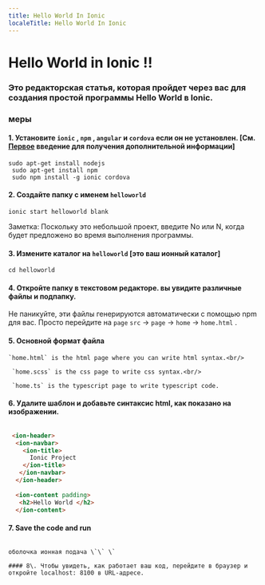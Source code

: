 ```yaml
---
title: Hello World In Ionic 
localeTitle: Hello World In Ionic
---
```

# Hello World in Ionic !!

### Это редакторская статья, которая пройдет через вас для создания простой программы Hello World в Ionic.

### меры

#### 1\. Установите `ionic` , `npm` , `angular` и `cordova` если он не установлен. \[См. [Первое](https://guide.freecodecamp.org/ionic) введение для получения дополнительной информации\]

```shell
sudo apt-get install nodejs 
 sudo apt-get install npm 
 sudo npm install -g ionic cordova 
```

#### 2\. Создайте папку с именем `helloworld`

```shell
ionic start helloworld blank 
```

Заметка: Поскольку это небольшой проект, введите No или N, когда будет предложено во время выполнения программы.

#### 3\. Измените каталог на `helloworld` \[это ваш ионный каталог\]

```shell
cd helloworld 
```

#### 4\. Откройте папку в текстовом редакторе. вы увидите различные файлы и подпапку.

Не паникуйте, эти файлы генерируются автоматически с помощью npm для вас. Просто перейдите на `page` `src` -> `page` -> `home` -> `home.html` .

#### 5\. Основной формат файла
```
`home.html` is the html page where you can write html syntax.<br/> 
 
 `home.scss` is the css page to write css syntax.<br/> 
 
 `home.ts` is the typescript page to write typescript code. 
```

#### 6\. Удалите шаблон и добавьте синтаксис html, как показано на изображении.

```html

 <ion-header> 
  <ion-navbar> 
    <ion-title> 
      Ionic Project 
    </ion-title> 
   </ion-navbar> 
  </ion-header> 
 
  <ion-content padding> 
   <h2>Hello World </h2> 
  </ion-content> 
 ``` 
 
 
 #### 7. Save the code and run 
```

оболочка ионная подача \`\` \`

#### 8\. Чтобы увидеть, как работает ваш код, перейдите в браузер и откройте localhost: 8100 в URL-адресе.